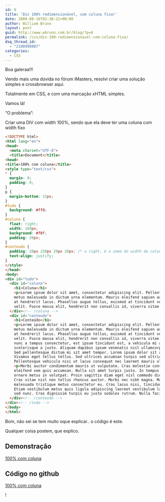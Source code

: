 ```yaml
---
id: 6
title: 'Div 100% redimensionável, com coluna fixa!'
date: 2009-08-16T02:38:21+00:00
author: William Bruno
layout: post
guid: http://www.wbruno.com.br/blog/?p=6
permalink: /css/div-100-redimensionavel-com-coluna-fixa/
dsq_thread_id:
  - "2100998987"
categories:
  - CSS
---
```

Boa galeraa!!!

Vendo mais uma dúvida no fórum iMasters, resolvi criar uma solução simples e crossbrowser aqui.
  
Totalmente em CSS, e com uma marcação xHTML simples.

Vamos lá!

&#8220;O problema&#8221;:

Criar uma DIV com width 100%, sendo que ela deve ter uma coluna com width fixo

``` html
<!DOCTYPE html>
<html lang="en">
<head>
  <meta charset="UTF-8">
  <title>Document</title>
<head>
<title>100% com coluna</title>
<style type="text/css">
* {
  margin: 0;
  padding: 0;
}
p {
  margin-bottom: 15px;
}
#tudo {
  background: #ff0;
}
#coluna {
  float: right;
  width: 160px;
  background: #f0f;
  padding: 20px;
}
#conteudo {
  padding: 20px 220px 20px 20px; /* o right, é a soma do width da coluna com o padding desejado */
  text-align: justify;
}
</style>
</head>
<body>
<div id="tudo">
  <div id="coluna">
    <h1>Coluna</h1>
    <p>Lorem ipsum dolor sit amet, consectetur adipiscing elit. Pellentesque sodales ultricies venenatis. Duis eleifend tortor eget
    metus malesuada in dictum urna elementum. Mauris eleifend sapien ac magna auctor interdum condimentum tellus feugiat. Curabitur
    at hendrerit lacus. Phasellus augue tellus, euismod at tincidunt vel, feugiat auctor tellus. Fusce eu lectus erat, nec hendrerit
    velit. Fusce massa elit, hendrerit non convallis id, viverra vitae massa. Duis et leo sem, a ullamcorper justo.</p>
  </div><!-- /coluna -->
  <div id="conteudo">
    <h1>Conteúdo</h1>
    <p>Lorem ipsum dolor sit amet, consectetur adipiscing elit. Pellentesque sodales ultricies venenatis. Duis eleifend tortor eget
    metus malesuada in dictum urna elementum. Mauris eleifend sapien ac magna auctor interdum condimentum tellus feugiat. Curabitur
    at hendrerit lacus. Phasellus augue tellus, euismod at tincidunt vel, feugiat auctor tellus. Fusce eu lectus erat, nec hendrerit
    velit. Fusce massa elit, hendrerit non convallis id, viverra vitae massa. Duis et leo sem, a ullamcorper justo. Integer tempor,
    nunc a tempus consectetur, est ipsum tincidunt est, a vehicula mi ante ut lacus. Proin est massa, vulputate non lacinia ut,
    scelerisque a justo. Aliquam dapibus ipsum venenatis nisl ullamcorper quis imperdiet mi molestie. Nam rutrum sagittis feugiat.
    Sed pellentesque dictum mi sit amet tempor. Lorem ipsum dolor sit amet, consectetur adipiscing elit. Fusce sed consectetur arcu.
    Vivamus eget tellus tellus. Sed ultrices accumsan turpis sed ultricies. Fusce quis urna nec nunc auctor ullamcorper vel non risus.
    Pellentesque vehicula nisi ut lacus consequat nec laoreet mauris ultrices. Donec augue mauris, rhoncus in porta id, vehicula vel nulla.</p>
    <p>Morbi auctor condimentum mauris ut vulputate. Cras molestie consequat imperdiet. Donec aliquet pellentesque dictum. Aenean blandit
    eleifend sem quis accumsan. Nulla sit amet turpis justo. In tempus elit eu erat auctor ut tincidunt tellus adipiscing. In sagittis
    ornare metus in volutpat. Proin sagittis diam eget nisl commodo dictum. In ornare nisi eu libero auctor malesuada eu quis diam.
    Cras vitae nisl non tellus rhoncus auctor. Morbi nec nibh magna. Maecenas elementum placerat lobortis. Nunc ornare feugiat ipsum,
    malesuada tristique metus consectetur eu. Cras lacus nisi, tincidunt non tristique at, pharetra vel urna. Aliquam at laoreet lorem.
    Etiam vestibulum metus quis ligula adipiscing laoreet vestibulum lacus lobortis. In odio metus, suscipit et dignissim vel, egestas
    sed nunc. Cras dignissim turpis eu justo sodales rutrum. Nulla facilisi.</p>
  </div><!-- /conteudo -->
</div><!-- /tudo -->
</body>
</html>
```

Bom, não sei se tem muito oque explicar.. o código é este.
  
Qualquer coisa postem, que explico.

## Demonstração

<a href="http://wbruno.github.io/examples/100-with-fixed-width-column" target="_blank">100% com coluna</a>

## Código no github

<a href="https://github.com/wbruno/examples/blob/gh-pages/100-with-fixed-width-column/index.html" target="_blank">100% com coluna</a>
  
!
